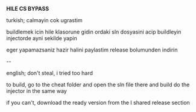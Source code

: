 **HILE CS BYPASS**

turkish;
calmayin cok ugrastim

buildlemek icin hile klasorune gidin ordaki sln dosyasini acip buildleyin
injectorde ayni sekilde yapin

eger yapamazsaniz hazir halini paylastim release bolumunden indirin



--

english;
don't steal, i tried too hard

to build, go to the cheat folder and open the sln file there and build
do the injector in the same way

if you can't, download the ready version from the I shared release section
